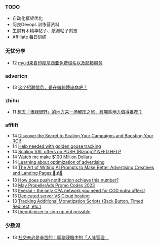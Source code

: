 ### TODO
-  自动化框架优化
-  阿良Devops 训练营资料
-  生财有术精华帖子、航海帖子浏览
-  Affiliate 每日训练

### 无忧分享
<!-- ruyo:START -->
-  12 [my.id来自印度尼西亚免费域名以及邮箱服务](https://51.ruyo.net/18376.html)<!-- ruyo:END -->

### advertcn
<!-- advertcn:START -->
-  13 [这个招聘信息，是在做跨境电商吧？](https://www.advertcn.com/forum.php?mod=viewthread&tid=110356)<!-- advertcn:END -->

### zhihu
<!-- zhihu:START -->
-  11 [想去「很绿很野」的地方来一场解压之旅，有哪些地方值得推荐？](http://www.zhihu.com/question/599400298/answer/3022509421?utm_campaign=rss&utm_medium=rss&utm_source=rss&utm_content=title)<!-- zhihu:END -->

### afflift
<!-- afflift:START -->
-  14 [Discover the Secret to Scaling Your Campaigns and Boosting Your ROI!](https://afflift.com/f/threads/discover-the-secret-to-scaling-your-campaigns-and-boosting-your-roi.10923/)
-  14 [Help needed with golden goose tracking](https://afflift.com/f/threads/help-needed-with-golden-goose-tracking.10908/)
-  14 [Scaling VSL offers on PUSH &lpar;Bizopp&rpar;? NEED HELP](https://afflift.com/f/threads/scaling-vsl-offers-on-push-bizopp-need-help.10928/)
-  14 [Watch me make $100 Million Dollars](https://afflift.com/f/threads/watch-me-make-100-million-dollars.10915/)
-  14 [Learning about optimization of advertising](https://afflift.com/f/threads/learning-about-optimization-of-advertising.10927/)
-  13 [The Art of Writing AI Prompts to Make Better Advertising Creatives and Landing Pages 🚀💰🤖](https://afflift.com/f/threads/the-art-of-writing-ai-prompts-to-make-better-advertising-creatives-and-landing-pages-%F0%9F%9A%80%F0%9F%92%B0%F0%9F%A4%96.10728/)
-  13 [How does push notification achieve this number?](https://afflift.com/f/threads/how-does-push-notification-achieve-this-number.10924/)
-  13 [May PropellerAds Promo Codes 2023](https://afflift.com/f/threads/may-propellerads-promo-codes-2023.10871/)
-  13 [Everad - the only CPA network you need for COD nutra offers!](https://afflift.com/f/threads/everad-the-only-cpa-network-you-need-for-cod-nutra-offers.7700/)
-  13 [Dedicated server VS Cloud hosting](https://afflift.com/f/threads/dedicated-server-vs-cloud-hosting.10902/)
-  13 [Tracking Additional Monetization Scripts &lpar;Back Button, Timed Redirect, etc.&rpar;](https://afflift.com/f/threads/tracking-additional-monetization-scripts-back-button-timed-redirect-etc.5121/)
-  13 [theoptimizer.io sign up not possible](https://afflift.com/f/threads/theoptimizer-io-sign-up-not-possible.10911/)<!-- afflift:END -->

### 少数派
<!-- sspai:START -->
-  13 [社交未必是辛苦的：聊聊我眼中的「人脉管理」](https://sspai.com/post/79780)<!-- sspai:END -->
